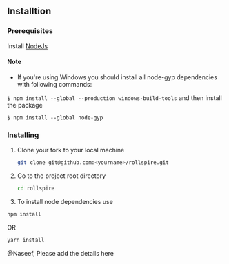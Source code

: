 ## Installtion

### Prerequisites

 Install [NodeJs](https://nodejs.org/en/)

#### Note

 - If you're using Windows you should install all node-gyp dependencies with following commands:

`$ npm install --global --production windows-build-tools`
and then install the package

`$ npm install --global node-gyp`


### Installing

1. Clone your fork to your local machine
   ```bash
   git clone git@github.com:<yourname>/rollspire.git
   ```
1. Go to the project root directory
   ```bash
   cd rollspire
   ```
1. To install node dependencies use
  ```bash
  npm install
  ```
  OR
  ```bash
  yarn install
  ```

  @Naseef, Please add the details here